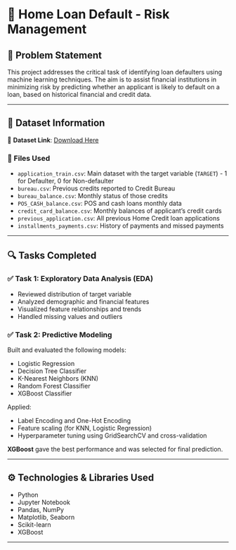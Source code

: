 # 🏦 Home Loan Default - Risk Management

## 📌 Problem Statement

This project addresses the critical task of identifying loan defaulters using machine learning techniques. The aim is to assist financial institutions in minimizing risk by predicting whether an applicant is likely to default on a loan, based on historical financial and credit data.

---

## 📁 Dataset Information

🔗 **Dataset Link**: [Download Here](https://d3ilbtxij3aepc.cloudfront.net/projects/CDS-Capstone-Projects/PRCP-1006-HomeLoanDef.zip)

### 📂 Files Used

- `application_train.csv`: Main dataset with the target variable (`TARGET`) - 1 for Defaulter, 0 for Non-defaulter
- `bureau.csv`: Previous credits reported to Credit Bureau
- `bureau_balance.csv`: Monthly status of those credits
- `POS_CASH_balance.csv`: POS and cash loans monthly data
- `credit_card_balance.csv`: Monthly balances of applicant’s credit cards
- `previous_application.csv`: All previous Home Credit loan applications
- `installments_payments.csv`: History of payments and missed payments

---

## 🔍 Tasks Completed

### ✅ Task 1: Exploratory Data Analysis (EDA)

- Reviewed distribution of target variable
- Analyzed demographic and financial features
- Visualized feature relationships and trends
- Handled missing values and outliers

### ✅ Task 2: Predictive Modeling

Built and evaluated the following models:

- Logistic Regression
- Decision Tree Classifier
- K-Nearest Neighbors (KNN)
- Random Forest Classifier
- XGBoost Classifier

Applied:
- Label Encoding and One-Hot Encoding
- Feature scaling (for KNN, Logistic Regression)
- Hyperparameter tuning using GridSearchCV and cross-validation

**XGBoost** gave the best performance and was selected for final prediction.

---

## ⚙️ Technologies & Libraries Used

- Python
- Jupyter Notebook
- Pandas, NumPy
- Matplotlib, Seaborn
- Scikit-learn
- XGBoost

---

